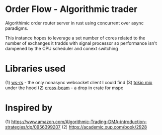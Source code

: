 # Order Flow - Algorithmic trader

Algorithimic order router server in rust using concurrent over async paradigms.

This instance hopes to leverage a set number of cores related to the number of exchanges
it tradds with signal processor so performance isn't dampened by the CPU scheduler and
conext switching

# Libraries used

(1) [ws-rs](https://github.com/housleyjk/ws-rs) - the only nonasync websocket client I could find
(3) [tokio mio](https://github.com/tokio-rs/miounder) under the hood
(2) [cross-beam](https://github.com/crossbeam-rs/crossbeam) - a drop in crate for mspc

# Inspired by

(1) https://www.amazon.com/Algorithmic-Trading-DMA-introduction-strategies/dp/0956399207
(2) https://academic.oup.com/book/2928
